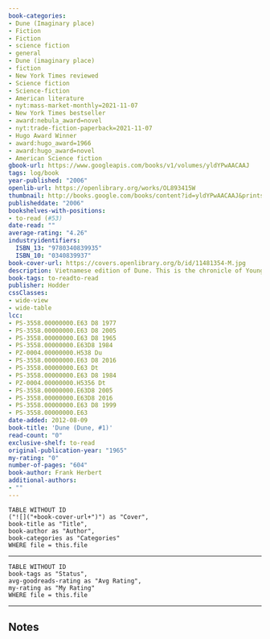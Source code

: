 ```yaml
---
book-categories:
- Dune (Imaginary place)
- Fiction
- Fiction
- science fiction
- general
- Dune (imaginary place)
- fiction
- New York Times reviewed
- Science fiction
- Science-fiction
- American literature
- nyt:mass-market-monthly=2021-11-07
- New York Times bestseller
- award:nebula_award=novel
- nyt:trade-fiction-paperback=2021-11-07
- Hugo Award Winner
- award:hugo_award=1966
- award:hugo_award=novel
- American Science fiction
gbook-url: https://www.googleapis.com/books/v1/volumes/yldYPwAACAAJ
tags: log/book
year-published: "2006"
openlib-url: https://openlibrary.org/works/OL893415W
thumbnail: http://books.google.com/books/content?id=yldYPwAACAAJ&printsec=frontcover&img=1&zoom=1&source=gbs_api
publisheddate: "2006"
bookshelves-with-positions:
- to-read (#53)
date-read: ""
average-rating: "4.26"
industryidentifiers:
  ISBN_13: "9780340839935"
  ISBN_10: "0340839937"
book-cover-url: https://covers.openlibrary.org/b/id/11481354-M.jpg
description: Vietnamese edition of Dune. This is the chronicle of Young Duke Paul Atreides' life and death adventure on the desert planet of Arrakis, where each of his action would contribute to the fate of all... Vietnamese translation by Tran Tien Cao Dang. Distributed by Tsai Fong Books, Inc.
book-tags: to-readto-read
publisher: Hodder
cssClasses:
- wide-view
- wide-table
lcc:
- PS-3558.00000000.E63 D8 1977
- PS-3558.00000000.E63 D8 2005
- PS-3558.00000000.E63 D8 1965
- PS-3558.00000000.E63D8 1984
- PZ-0004.00000000.H538 Du
- PS-3558.00000000.E63 D8 2016
- PS-3558.00000000.E63 Dt
- PS-3558.00000000.E63 D8 1984
- PZ-0004.00000000.H5356 Dt
- PS-3558.00000000.E63D8 2005
- PS-3558.00000000.E63D8 2016
- PS-3558.00000000.E63 D8 1999
- PS-3558.00000000.E63
date-added: 2012-08-09
book-title: 'Dune (Dune, #1)'
read-count: "0"
exclusive-shelf: to-read
original-publication-year: "1965"
my-rating: "0"
number-of-pages: "604"
book-author: Frank Herbert
additional-authors:
- ""
---
```


```dataview
TABLE WITHOUT ID
("![]("+book-cover-url+")") as "Cover",
book-title as "Title",
book-author as "Author",
book-categories as "Categories"
WHERE file = this.file
```
---
```dataview
TABLE WITHOUT ID
book-tags as "Status",
avg-goodreads-rating as "Avg Rating",
my-rating as "My Rating"
WHERE file = this.file
```
---
## Notes


